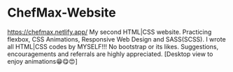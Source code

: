 ﻿# ChefMax-Website
 https://chefmax.netlify.app/
My second HTML|CSS website. 
Practicing flexbox, CSS Animations, Responsive Web Design and SASS(SCSS).
I wrote all HTML|CSS codes by MYSELF!!!
No bootstrap or its likes.
Suggestions, encouragements and referrals are highly appreciated.
[Desktop view to enjoy animations😁😋😍]

